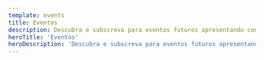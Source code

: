 ```yaml
---
template: events
title: Eventos
description: Descubra e subscreva para eventos futuros apresentando conteúdo do Nuxt, e assista as conversações passadas da equipa principal e da comunidade
heroTitle: 'Eventos'
heroDescription: 'Descubra e subscreva para eventos futuros apresentando conteúdo do Nuxt, e assista as conversações passadas da equipa principal e da comunidade'
---
```

